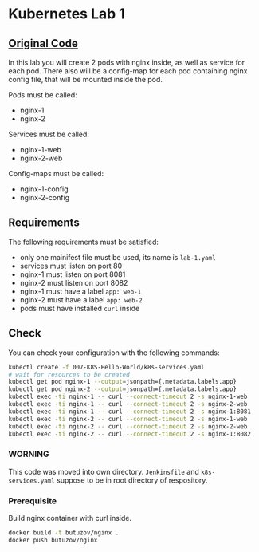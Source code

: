 # Kubernetes Lab 1

## [Original Code](https://github.com/andrewscat/kubelab)

In this lab you will create 2 pods with nginx inside, as well as service for each pod.
There also will be a config-map for each pod containing nginx config file, that will be mounted inside the pod.

Pods must be called:
 - nginx-1
 - nginx-2

Services must be called:
 - nginx-1-web
 - nginx-2-web

Config-maps must be called:
 - nginx-1-config
 - nginx-2-config

## Requirements

The following requirements must be satisfied:
 - only one mainifest file must be used, its name is `lab-1.yaml`
 - services must listen on port 80
 - nginx-1 must listen on port 8081
 - nginx-2 must listen on port 8082
 - nginx-1 must have a label `app: web-1`
 - nginx-2 must have a label `app: web-2`
 - pods must have installed `curl` inside

## Check

You can check your configuration with the following commands:

```bash
kubectl create -f 007-K8S-Hello-World/k8s-services.yaml
# wait for resources to be created
kubectl get pod nginx-1 --output=jsonpath={.metadata.labels.app}
kubectl get pod nginx-2 --output=jsonpath={.metadata.labels.app}
kubectl exec -ti nginx-1 -- curl --connect-timeout 2 -s nginx-1-web
kubectl exec -ti nginx-1 -- curl --connect-timeout 2 -s nginx-2-web
kubectl exec -ti nginx-1 -- curl --connect-timeout 2 -s nginx-1:8081
kubectl exec -ti nginx-2 -- curl --connect-timeout 2 -s nginx-1-web
kubectl exec -ti nginx-2 -- curl --connect-timeout 2 -s nginx-2-web
kubectl exec -ti nginx-2 -- curl --connect-timeout 2 -s nginx-1:8082
```

### WORNING

This code was moved into own directory. `Jenkinsfile` and `k8s-services.yaml` suppose to be in root directory of respository.

### Prerequisite

Build nginx container with curl inside.

```bash
docker build -t butuzov/nginx .
docker push butuzov/nginx
```
